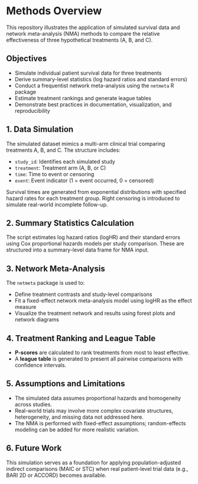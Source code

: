 
# Methods Overview

This repository illustrates the application of simulated survival data and network meta-analysis (NMA) methods to compare the relative effectiveness of three hypothetical treatments (A, B, and C).

## Objectives

- Simulate individual patient survival data for three treatments
- Derive summary-level statistics (log hazard ratios and standard errors)
- Conduct a frequentist network meta-analysis using the `netmeta` R package
- Estimate treatment rankings and generate league tables
- Demonstrate best practices in documentation, visualization, and reproducibility

## 1. Data Simulation

The simulated dataset mimics a multi-arm clinical trial comparing treatments A, B, and C. The structure includes:

- `study_id`: Identifies each simulated study
- `treatment`: Treatment arm (A, B, or C)
- `time`: Time to event or censoring
- `event`: Event indicator (1 = event occurred, 0 = censored)

Survival times are generated from exponential distributions with specified hazard rates for each treatment group. Right censoring is introduced to simulate real-world incomplete follow-up.

## 2. Summary Statistics Calculation

The script estimates log hazard ratios (logHR) and their standard errors using Cox proportional hazards models per study comparison. These are structured into a summary-level data frame for NMA input.

## 3. Network Meta-Analysis

The `netmeta` package is used to:

- Define treatment contrasts and study-level comparisons
- Fit a fixed-effect network meta-analysis model using logHR as the effect measure
- Visualize the treatment network and results using forest plots and network diagrams

## 4. Treatment Ranking and League Table

- **P-scores** are calculated to rank treatments from most to least effective.
- A **league table** is generated to present all pairwise comparisons with confidence intervals.

## 5. Assumptions and Limitations

- The simulated data assumes proportional hazards and homogeneity across studies.
- Real-world trials may involve more complex covariate structures, heterogeneity, and missing data not addressed here.
- The NMA is performed with fixed-effect assumptions; random-effects modeling can be added for more realistic variation.

## 6. Future Work

This simulation serves as a foundation for applying population-adjusted indirect comparisons (MAIC or STC) when real patient-level trial data (e.g., BARI 2D or ACCORD) becomes available.


